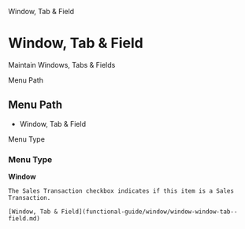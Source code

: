 
Window, Tab & Field
# Window, Tab & Field


Maintain Windows, Tabs & Fields

Menu Path
## Menu Path



- Window, Tab & Field

Menu Type
### Menu Type

**Window**

```
The Sales Transaction checkbox indicates if this item is a Sales Transaction.
```

```
[Window, Tab & Field](functional-guide/window/window-window-tab--field.md)
```